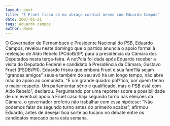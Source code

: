 ```yaml
---
layout: post
title: "E Fruet ficou só no abraço cordial mesmo com Eduardo Campos"
date: 2007-01-21
tags: eduardo campos
author: None
---
```

O Governador de Pernambuco e Presidente Nacional do PSB, Eduardo Campos, revelou neste domingo que o partido anuncia o apoio formal à reeleição de Aldo Rebelo (PCdoB/SP) para a presidência da Câmara dos Deputados nesta terça-feira.
A not?cia foi dada após Eduardo receber a visita do Deputado Federal e candidato à Presidência da Câmara, Gustavo Fruet (PSDB/PR). Eduardo frisou que embora Fruet e sua fam?lia sejam \"grandes amigos\" seus e também do seu avô há um longo tempo, não abre mão do apoio ao comunista.
\"É um grande quadro pol?tico, por quem tenho o maior respeito. Um parlamentar sério e qualificado, mas o PSB está com Aldo Rebelo\", declarou.
Perguntando por uma repórter sobre a possibilidade de um eventual apoio à Fruet caso haja segundo turno nas eleições da Câmara, o governador preferiu não trabalhar com essa hipótese: \"Não podemos falar de segundo turno antes do primeiro acabar\", afirmou Eduardo, antes de desejar boa sorte ao tucano no debate entre os candidatos marcado para esta semana. 